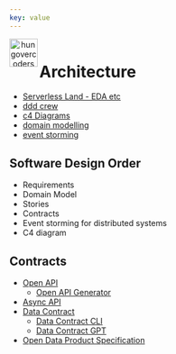 ```yaml
---
key: value
---
```


<header class="site-header">
  <a href="https://blog.hungovercoders.com"><img alt="hungovercoders" src="../assets/logo3.ico"
    width=50px align="left"></a>
</header>

# Architecture

* [Serverless Land - EDA etc](https://serverlessland.com/)
* [ddd crew](https://github.com/ddd-crew)
* [c4 Diagrams](https://c4model.com/)
* [domain modelling](https://www.thoughtworks.com/en-gb/insights/blog/agile-project-management/domain-modeling-what-you-need-to-know-before-coding)
* [event storming](https://www.eventstorming.com/)

## Software Design Order

* Requirements
* Domain Model
* Stories
* Contracts
* Event storming for distributed systems
* C4 diagram

## Contracts

* [Open API](https://www.openapis.org/)
  * [Open API Generator](https://openapi-generator.tech/)
* [Async API](https://www.asyncapi.com/en)
* [Data Contract](https://datacontract.com/)
  * [Data Contract CLI](https://cli.datacontract.com/)
  * [Data Contract GPT](https://gpt.datacontract.com/)
* [Open Data Product Specification](https://opendataproducts.org/)
